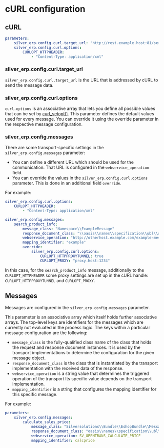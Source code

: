 # cURL configuration

## cURL

``` yaml
parameters:
    silver_erp.config.curl.target_url: "http://rest.example.host:81/service"
    silver_erp.config.curl.options:
        CURLOPT_HTTPHEADER:
            - "Content-Type: application/xml"
```

### silver_erp.config.curl.target_url

`silver_erp.config.curl.target_url` is the URL that is addressed by cURL to send the message data.

### silver_erp.config.curl.options

`curl.options` is an associative array that lets you define all possible values that can be set by [curl_setopt()](http://www.php.net/manual/en/function.curl-setopt.php).
This parameter defines the default values used for every message.
You can override it using the override parameter in the respective message configuration.

### silver_erp.config.messages

There are some transport-specific settings in the `silver_erp.config.messages` parameter:

- You can define a different URL which should be used for the communication. That URL is configured in the `webservice_operation` field.
- You can override the values in the `silver_erp.config.curl.options` parameter. This is done in an additional field `override`.

For example:

``` yaml
silver_erp.config.curl.options:
    CURLOPT_HTTPHEADER:
        - "Content-Type: application/xml"

silver_erp.config.messages:
    search_product_info:
        message_class: "Namespace\\ExampleMessage"
        response_document_class: "\\oasis\\names\\specification\\ubl\\schema\\xsd\\OrderResponse_2\\OrderResponse"
        webservice_operation: "http://otherhost.example.com/example-message"
        mapping_identifier: "example"
        override:
            silver_erp.config.curl.options:
                CURLOPT_HTTPPROXYTUNNEL: true
                CURLOPT_PROXY: "proxy.host:1234" 
```

In this case, for the `search_product_info` message, additionally to the `CURLOPT_HTTPHEADER` some proxy settings are set up in the cURL handle: `CURLOPT_HTTPPROXYTUNNEL` and `CURLOPT_PROXY`.

## Messages

Messages are configured in the `silver_erp.config.messages` parameter.

This parameter is an associative array which itself holds further associative arrays.
The top-level keys are identifiers for the messages which are currently not evaluated in the process logic.
The keys within a particular message configuration are the following:

- `message_class` is the fully-qualified class name of the class that holds the request and response document instances.
It is used by the transport implementations to determine the configuration for the given message object.
- `response_document_class` is the class that is instantiated by the transport implementation with the received data of the response.
- `webservice_operation` is a string value that determines the triggered operation of the transport
 Its specific value depends on the transport implementation.
- `mapping_identifier` is a string that configures the mapping identifier for this specific message.

For example:

``` yaml
parameters:
    silver_erp.config.messages:
        calculate_sales_price:
            message_class: "Silversolutions\\Bundle\\EshopBundle\\Message\\CalculateSalesPriceMessage"
            response_document_class: "oasis\\names\\specification\\ubl\\schema\\xsd\\OrderResponse_2\\OrderResponse"
            webservice_operation: SV_OPENTRANS_CALCULATE_PRICE
            mapping_identifier: calcprice
```
